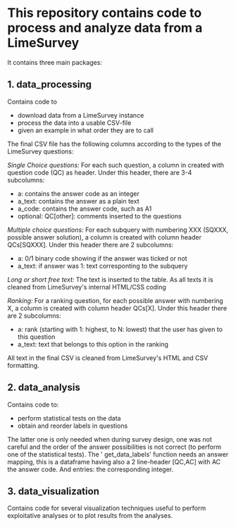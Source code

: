 # This repository contains code to process and analyze data from a LimeSurvey 

It contains three main packages:

## 1. data_processing
Contains code to
- download data from a LimeSurvey instance
- process the data into a usable CSV-file
- given an example in what order they are to call

The final CSV file has the following columns according to the types of the LimeSurvey questions:

*Single Choice questions:* For each such question, 
a column in created with question code (QC) as header. 
Under this header, there are 3-4 subcolumns:
- a: contains the answer code as an integer
- a_text: contains the answer as a plain text
- a_code: contains the answer code, such as A1
- optional: QC[other]: comments inserted to the questions

*Multiple choice questions:* For each subquery with numbering XXX (SQXXX, possible answer solution), a column is created 
with column header QCs[SQXXX]. 
Under this header there are 2 subcolumns:
- a: 0/1 binary code showing if the answer was ticked or not
- a_text: if answer was 1: text corresponting to the subquery

*Long or short free text:* The text is inserted to the table.
As all texts it is cleaned from LimeSurvey's internal HTML/CSS coding

*Ranking:* For a ranking question, for each possible answer with numbering X, a column is created with 
column header QCs[X].
Under this header there are 2 subcolumns:
- a: rank (starting with 1: highest, to N: lowest) that the user has given to this question
- a_text: text that belongs to this option in the ranking


All text in the final CSV is cleaned from LimeSurvey's HTML and CSV formatting.



## 2. data_analysis
Contains code to:
- perform statistical tests on the data
- obtain and reorder labels in questions

The latter one is only needed when during survey design, one was not careful and the order of 
the answer possibilities is not correct (to perform one of the statistical tests).
The ' get_data_labels' function needs an answer mapping, this is a dataframe having also a 2
line-header [QC,AC] with AC the answer code. And entries: the corresponding integer.

## 3. data_visualization
Contains code for several visualization techniques useful to perform exploitative analyses or to plot results from the analyses.
